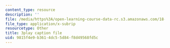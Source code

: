 ```yaml
---
content_type: resource
description: ''
file: /media/https%3A/open-learning-course-data-rc.s3.amazonaws.com/18-06sc-linear-algebra-fall-2011/9815f4e9b3614dc55d84f8d49568fd5c_UCc9q_cAhho.srt
file_type: application/x-subrip
resourcetype: Other
title: 3play caption file
uid: 9815f4e9-b361-4dc5-5d84-f8d49568fd5c
---
```

